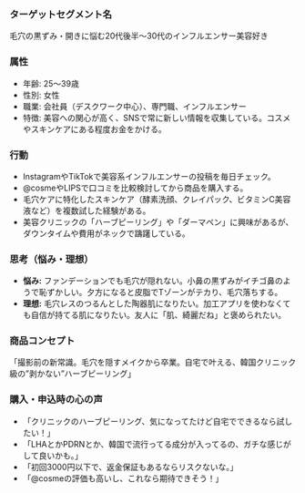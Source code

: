 ### ターゲットセグメント名
毛穴の黒ずみ・開きに悩む20代後半〜30代のインフルエンサー美容好き

### 属性
- 年齢: 25〜39歳
- 性別: 女性
- 職業: 会社員（デスクワーク中心）、専門職、インフルエンサー
- 特徴: 美容への関心が高く、SNSで常に新しい情報を収集している。コスメやスキンケアにある程度お金をかける。

### 行動
- InstagramやTikTokで美容系インフルエンサーの投稿を毎日チェック。
- @cosmeやLIPSで口コミを比較検討してから商品を購入する。
- 毛穴ケアに特化したスキンケア（酵素洗顔、クレイパック、ビタミンC美容液など）を複数試した経験がある。
- 美容クリニックの「ハーブピーリング」や「ダーマペン」に興味があるが、ダウンタイムや費用がネックで躊躇している。

### 思考（悩み・理想）
- **悩み:** ファンデーションでも毛穴が隠れない。小鼻の黒ずみがイチゴ鼻のようで恥ずかしい。夕方になると皮脂でTゾーンがテカり、毛穴落ちする。
- **理想:** 毛穴レスのつるんとした陶器肌になりたい。加工アプリを使わなくても自信が持てる肌になりたい。友人に「肌、綺麗だね」と褒められたい。

### 商品コンセプト
「撮影前の新常識。毛穴を隠すメイクから卒業。自宅で叶える、韓国クリニック級の”剥かない”ハーブピーリング」

### 購入・申込時の心の声
- 「クリニックのハーブピーリング、気になってたけど自宅でできるなら試したい！」
- 「LHAとかPDRNとか、韓国で流行ってる成分が入ってるの、ガチな感じがして良いかも。」
- 「初回3000円以下で、返金保証もあるならリスクないな。」
- 「@cosmeの評価も高いし、これなら期待できそう！」

